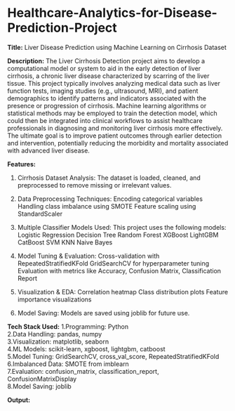 # Healthcare-Analytics-for-Disease-Prediction-Project

**Title:** Liver Disease Prediction using Machine Learning on Cirrhosis Dataset

**Description:** The Liver Cirrhosis Detection project aims to develop a computational model or system to aid in the early detection of liver cirrhosis, a chronic liver disease characterized by scarring of the liver tissue. This project typically involves analyzing medical data such as liver function tests, imaging studies (e.g., ultrasound, MRI), and patient demographics to identify patterns and indicators associated with the presence or progression of cirrhosis. Machine learning algorithms or statistical methods may be employed to train the detection model, which could then be integrated into clinical workflows to assist healthcare professionals in diagnosing and monitoring liver cirrhosis more effectively. The ultimate goal is to improve patient outcomes through earlier detection and intervention, potentially reducing the morbidity and mortality associated with advanced liver disease.


**Features:** 
1. Cirrhosis Dataset Analysis: 
    The dataset is loaded, cleaned, and preprocessed to remove missing or irrelevant values.

2. Data Preprocessing Techniques: 
    Encoding categorical variables
    Handling class imbalance using SMOTE
    Feature scaling using StandardScaler

3. Multiple Classifier Models Used: 
    This project uses the following models: Logistic Regression
                                            Decision Tree
                                            Random Forest
                                            XGBoost
                                            LightGBM
                                            CatBoost
                                            SVM
                                            KNN
                                            Naive Bayes

4. Model Tuning & Evaluation: 
    Cross-validation with RepeatedStratifiedKFold
    GridSearchCV for hyperparameter tuning
    Evaluation with metrics like Accuracy, Confusion Matrix, Classification Report

5. Visualization & EDA: 
    Correlation heatmap
    Class distribution plots
    Feature importance visualizations

6. Model Saving: 
    Models are saved using joblib for future use.


**Tech Stack Used:**
1.Programming: Python       
2.Data Handling: pandas, numpy    
3.Visualization: matplotlib, seaborn    
4.ML Models: scikit-learn, xgboost, lightgbm, catboost    
5.Model Tuning:	GridSearchCV, cross_val_score, RepeatedStratifiedKFold    
6.Imbalanced Data: SMOTE from imblearn    
7.Evaluation: confusion_matrix, classification_report, ConfusionMatrixDisplay    
8.Model Saving: joblib


**Output:** <a href="C:\Users\hp5cd\OneDrive\Pictures\LCP1.png"></a>
            <a href="C:\Users\hp5cd\OneDrive\Pictures\LCP4.png"></a>
            <a href="C:\Users\hp5cd\OneDrive\Pictures\LCP3.png"></a>
            <a href="C:\Users\hp5cd\OneDrive\Pictures\LCP2.png"></a> 
